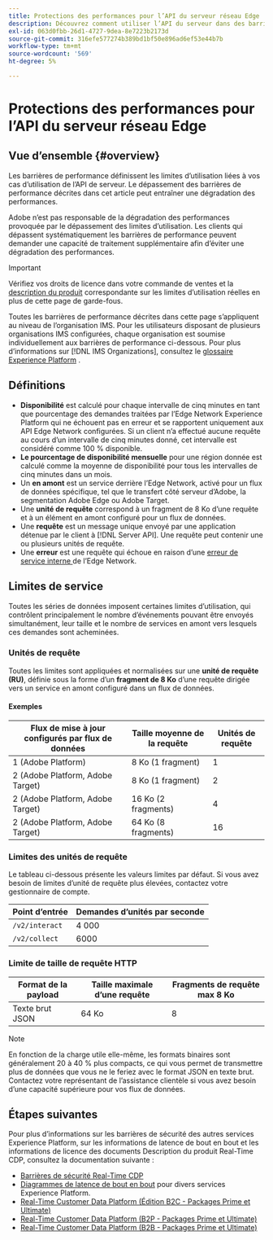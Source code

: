 ```yaml
---
title: Protections des performances pour l’API du serveur réseau Edge
description: Découvrez comment utiliser l’API du serveur dans des barrières de sécurité de performances optimales.
exl-id: 063d0fbb-26d1-4727-9dea-8e7223b2173d
source-git-commit: 316efe577274b389bd1bf50e896ad6ef53e44b7b
workflow-type: tm+mt
source-wordcount: '569'
ht-degree: 5%

---
```



# Protections des performances pour l’API du serveur réseau Edge

## Vue d’ensemble {#overview}

Les barrières de performance définissent les limites d’utilisation liées à vos cas d’utilisation de l’API de serveur. Le dépassement des barrières de performance décrites dans cet article peut entraîner une dégradation des performances.

Adobe n’est pas responsable de la dégradation des performances provoquée par le dépassement des limites d’utilisation. Les clients qui dépassent systématiquement les barrières de performance peuvent demander une capacité de traitement supplémentaire afin d’éviter une dégradation des performances.

>[!IMPORTANT]
>
>Vérifiez vos droits de licence dans votre commande de ventes et la [description du produit](https://helpx.adobe.com/fr/legal/product-descriptions.html) correspondante sur les limites d’utilisation réelles en plus de cette page de garde-fous.

Toutes les barrières de performance décrites dans cette page s’appliquent au niveau de l’organisation IMS. Pour les utilisateurs disposant de plusieurs organisations IMS configurées, chaque organisation est soumise individuellement aux barrières de performance ci-dessous. Pour plus d’informations sur [!DNL IMS Organizations], consultez le [glossaire Experience Platform](../landing/glossary.md) .

## Définitions

* **Disponibilité** est calculé pour chaque intervalle de cinq minutes en tant que pourcentage des demandes traitées par l’Edge Network Experience Platform qui ne échouent pas en erreur et se rapportent uniquement aux API Edge Network configurées. Si un client n’a effectué aucune requête au cours d’un intervalle de cinq minutes donné, cet intervalle est considéré comme 100 % disponible.
* **Le pourcentage de disponibilité mensuelle** pour une région donnée est calculé comme la moyenne de disponibilité pour tous les intervalles de cinq minutes dans un mois.
* Un **en amont** est un service derrière l’Edge Network, activé pour un flux de données spécifique, tel que le transfert côté serveur d’Adobe, la segmentation Adobe Edge ou Adobe Target.
* Une **unité de requête** correspond à un fragment de 8 Ko d’une requête et à un élément en amont configuré pour un flux de données.
* Une **requête** est un message unique envoyé par une application détenue par le client à [!DNL Server API]. Une requête peut contenir une ou plusieurs unités de requête.
* Une **erreur** est une requête qui échoue en raison d’une [ erreur de service interne ](error-handling.md) de l’Edge Network.

## Limites de service

Toutes les séries de données imposent certaines limites d’utilisation, qui contrôlent principalement le nombre d’événements pouvant être envoyés simultanément, leur taille et le nombre de services en amont vers lesquels ces demandes sont acheminées.

### Unités de requête

Toutes les limites sont appliquées et normalisées sur une **unité de requête (RU)**, définie sous la forme d’un **fragment de 8 Ko** d’une requête dirigée vers un service en amont configuré dans un flux de données.

#### Exemples

| Flux de mise à jour configurés par flux de données | Taille moyenne de la requête | Unités de requête |
| --- | --- | --- |
| 1 (Adobe Platform) | 8 Ko (1 fragment) | 1 |
| 2 (Adobe Platform, Adobe Target) | 8 Ko (1 fragment) | 2 |
| 2 (Adobe Platform, Adobe Target) | 16 Ko (2 fragments) | 4 |
| 2 (Adobe Platform, Adobe Target) | 64 Ko (8 fragments) | 16 |

### Limites des unités de requête

Le tableau ci-dessous présente les valeurs limites par défaut. Si vous avez besoin de limites d’unité de requête plus élevées, contactez votre gestionnaire de compte.

| Point d’entrée | Demandes d’unités par seconde |
| --- | --- |
| `/v2/interact` | 4 000 |
| `/v2/collect` | 6000 |


### Limite de taille de requête HTTP

| Format de la payload | Taille maximale d’une requête | Fragments de requête max 8 Ko |
| --- | --- | --- |
| Texte brut JSON | 64 Ko | 8 |


>[!NOTE]
>
>En fonction de la charge utile elle-même, les formats binaires sont généralement 20 à 40 % plus compacts, ce qui vous permet de transmettre plus de données que vous ne le feriez avec le format JSON en texte brut. Contactez votre représentant de l’assistance clientèle si vous avez besoin d’une capacité supérieure pour vos flux de données.

## Étapes suivantes

Pour plus d’informations sur les barrières de sécurité des autres services Experience Platform, sur les informations de latence de bout en bout et les informations de licence des documents Description du produit Real-Time CDP, consultez la documentation suivante :

* [Barrières de sécurité Real-Time CDP](/help/rtcdp/guardrails/overview.md)
* [Diagrammes de latence de bout en bout](https://experienceleague.adobe.com/docs/blueprints-learn/architecture/architecture-overview/deployment/guardrails.html?lang=en#end-to-end-latency-diagrams) pour divers services Experience Platform.
* [Real-Time Customer Data Platform (Édition B2C - Packages Prime et Ultimate)](https://helpx.adobe.com/fr/legal/product-descriptions/real-time-customer-data-platform-b2c-edition-prime-and-ultimate-packages.html)
* [Real-Time Customer Data Platform (B2P - Packages Prime et Ultimate)](https://helpx.adobe.com/legal/product-descriptions/real-time-customer-data-platform-b2p-edition-prime-and-ultimate-packages.html)
* [Real-Time Customer Data Platform (B2B - Packages Prime et Ultimate)](https://helpx.adobe.com/legal/product-descriptions/real-time-customer-data-platform-b2b-edition-prime-and-ultimate-packages.html)
